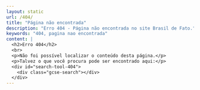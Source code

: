 ```yaml
---
layout: static
url: /404/
title: "Página não encontrada"
description: "Erro 404 - Página não encontrada no site Brasil de Fato."
keywords: "404, pagina nao encontrada"
content: |
  <h2>Erro 404</h2>
  <br>
  <p>Não foi possível localizar o conteúdo desta página.</p>
  <p>Talvez o que você procura pode ser encontrado aqui:</p>
  <div id="search-tool-404">
    <div class="gcse-search"></div>
  </div>
---
```


